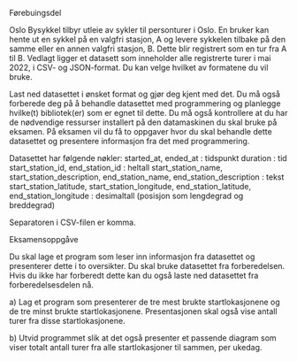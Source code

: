 Førebuingsdel

Oslo Bysykkel tilbyr utleie av sykler til personturer i Oslo.
En bruker kan hente ut en sykkel på en valgfri stasjon, A og levere sykkelen tilbake
på den samme eller en annen valgfri stasjon, B. Dette blir registrert som en tur fra
A til B. Vedlagt ligger et datasett som inneholder alle registrerte turer i mai 2022,
i CSV- og JSON-format. Du kan velge hvilket av formatene du vil bruke.

Last ned datasettet i ønsket format og gjør deg kjent med det.
Du må også forberede deg på å behandle datasettet med programmering og planlegge
hvilke(t) bibliotek(er) som er egnet til dette. Du må også kontrollere at du har de
nødvendige ressurser installert på den datamaskinen du skal bruke på eksamen.
På eksamen vil du få to oppgaver hvor du skal behandle dette datasettet og presentere
informasjon fra det med programmering.

Datasettet har følgende nøkler:
started_at, ended_at : tidspunkt
duration : tid
start_station_id, end_station_id : heltall
start_station_name, start_station_description, end_station_name, end_station_description : tekst
start_station_latitude, start_station_longitude, end_station_latitude, end_station_longitude : desimaltall (posisjon som lengdegrad og breddegrad)

Separatoren i CSV-filen er komma.

Eksamensoppgåve

Du skal lage et program som leser inn informasjon fra datasettet og presenterer dette i
to oversikter. Du skal bruke datasettet fra forberedelsen. Hvis du ikke har forberedt
dette kan du også laste ned datasettet fra forberedelsesdelen nå.

a)
Lag et program som presenterer de tre mest brukte startlokasjonene og de tre minst
brukte startlokasjonene. Presentasjonen skal også vise antall turer fra disse startlokasjonene.

b)
Utvid programmet slik at det også presenter et passende diagram som viser totalt antall turer
fra alle startlokasjoner til sammen, per ukedag.
